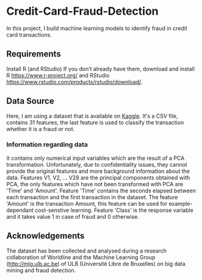 # Credit-Card-Fraud-Detection 
In this project, I build machine learning models to identify fraud in credit card transactions. 
## Requirements
Install R (and RStudio)
If you don’t already have them, download and install R https://www.r-project.org/ and RStudio https://www.rstudio.com/products/rstudio/download/.

## Data Source
Here, I am using a dataset that is available on <a href="https://www.kaggle.com/mlg-ulb/creditcardfraud">Kaggle</a>.
It's a CSV file, contains 31 features, the last feature is used to classify the transaction whether it is a fraud or not.
### Information regarding data
It contains only numerical input variables which are the result of a PCA transformation. Unfortunately, due to confidentiality issues, they cannot provide the original features and more background information about the data. Features V1, V2, … V28 are the principal components obtained with PCA, the only features which have not been transformed with PCA are 'Time' and 'Amount'. Feature 'Time' contains the seconds elapsed between each transaction and the first transaction in the dataset. The feature 'Amount' is the transaction Amount, this feature can be used for example-dependant cost-senstive learning. Feature 'Class' is the response variable and it takes value 1 in case of fraud and 0 otherwise.
## Acknowledgements 
The dataset has been collected and analysed during a research collaboration of Worldline and the Machine Learning Group (http://mlg.ulb.ac.be) of ULB (Université Libre de Bruxelles) on big data mining and fraud detection.
